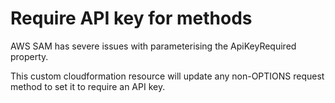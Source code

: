 # Require API key for methods

AWS SAM has severe issues with parameterising the ApiKeyRequired property.

This custom cloudformation resource will update any non-OPTIONS request method to set it to require an API key.
